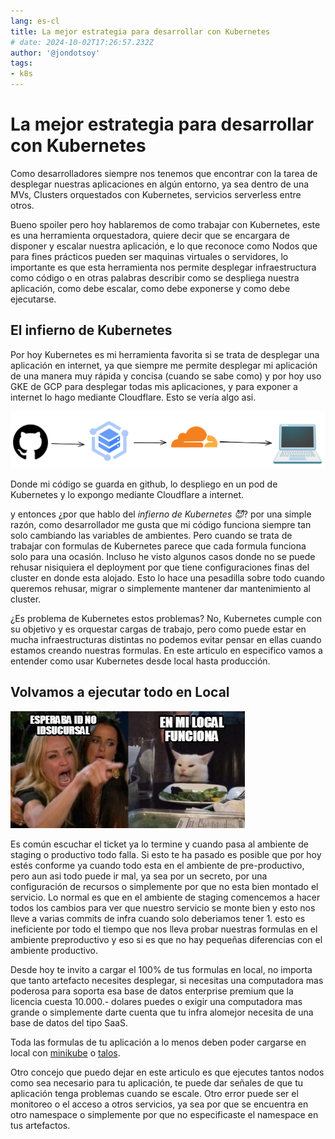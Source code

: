 ```yaml
---
lang: es-cl
title: La mejor estrategia para desarrollar con Kubernetes
# date: 2024-10-02T17:26:57.232Z
author: '@jondotsoy'
tags: 
- k8s
---
```


# La mejor estrategia para desarrollar con Kubernetes

Como desarrolladores siempre nos tenemos que encontrar con la tarea de desplegar nuestras aplicaciones en algún entorno, ya sea dentro de una MVs, Clusters orquestados con Kubernetes, servicios serverless entre otros.

Bueno spoiler pero hoy hablaremos de como trabajar con Kubernetes, este es una herramienta orquestadora, quiere decir que se encargara de disponer y escalar nuestra aplicación, e lo que reconoce como Nodos que para fines prácticos pueden ser maquinas virtuales o servidores, lo importante es que esta herramienta nos permite desplegar infraestructura como código o en otras palabras describir como se despliega nuestra aplicación, como debe escalar, como debe exponerse y como debe ejecutarse.

## El infierno de Kubernetes

Por hoy Kubernetes es mi herramienta favorita si se trata de desplegar una aplicación en internet, ya que siempre me permite desplegar mi aplicación de una manera muy rápida y concisa (cuando se sabe como) y por hoy uso GKE de GCP para desplegar todas mis aplicaciones, y para exponer a internet lo hago mediante Cloudflare. Esto se vería algo asi.

![](image.png)

Donde mi código se guarda en github, lo despliego en un pod de Kubernetes y lo expongo mediante Cloudflare a internet. 

y entonces ¿por que hablo del *infierno de Kubernetes 😈*? por una simple razón, como desarrollador me gusta que mi código funciona siempre tan solo cambiando las variables de ambientes. Pero cuando se trata de trabajar con formulas de Kubernetes parece que cada formula funciona solo para una ocasión. Incluso he visto algunos casos donde no se puede rehusar nisiquiera el deployment por que tiene configuraciones finas del cluster en donde esta alojado. Esto lo hace una pesadilla sobre todo cuando queremos rehusar, migrar o simplemente mantener dar mantenimiento al cluster. 

¿Es problema de Kubernetes estos problemas? No, Kubernetes cumple con su objetivo y es orquestar cargas de trabajo, pero como puede estar en mucha infraestructuras distintas no podemos evitar pensar en ellas cuando estamos creando nuestras formulas. En este articulo en especifico vamos a entender como usar Kubernetes desde local hasta producción.

## Volvamos a ejecutar todo en Local

![alt text](image-2.png)

Es común escuchar el ticket ya lo termine y cuando pasa al ambiente de staging o productivo todo falla. Si esto te ha pasado es posible que por hoy estés conforme ya cuando todo esta en el ambiente de pre-productivo, pero aun asi todo puede ir mal, ya sea por un secreto, por una configuración de recursos o simplemente por que no esta bien montado el servicio. Lo normal es que en el ambiente de staging comencemos a hacer todos los cambios para ver que nuestro servicio se monte bien y esto nos lleve a varias commits de infra cuando solo deberiamos tener 1. esto es ineficiente por todo el tiempo que nos lleva probar nuestras formulas en el ambiente preproductivo y eso si es que no hay pequeñas diferencias con el ambiente productivo.

Desde hoy te invito a cargar el 100% de tus formulas en local, no importa que tanto artefacto necesites desplegar, si necesitas una computadora mas poderosa para soporta esa base de datos enterprise premium que la licencia cuesta 10.000.- dolares puedes o exigir una computadora mas grande o simplemente darte cuenta que tu infra alomejor necesita de una base de datos del tipo SaaS.

Toda las formulas de tu aplicación a lo menos deben poder cargarse en local con [minikube](https://minikube.sigs.k8s.io/docs/start/?arch=/macos/arm64/stable/binary+download) o [talos](https://www.talos.dev/).

Otro concejo que puedo dejar en este articulo es que ejecutes tantos nodos como sea necesario para tu aplicación, te puede dar señales de que tu aplicación tenga problemas cuando se escale. Otro error puede ser el monitoreo o el acceso a otros servicios, ya sea por que se encuentra en otro namespace o simplemente por que no especificaste el namespace en tus artefactos.
